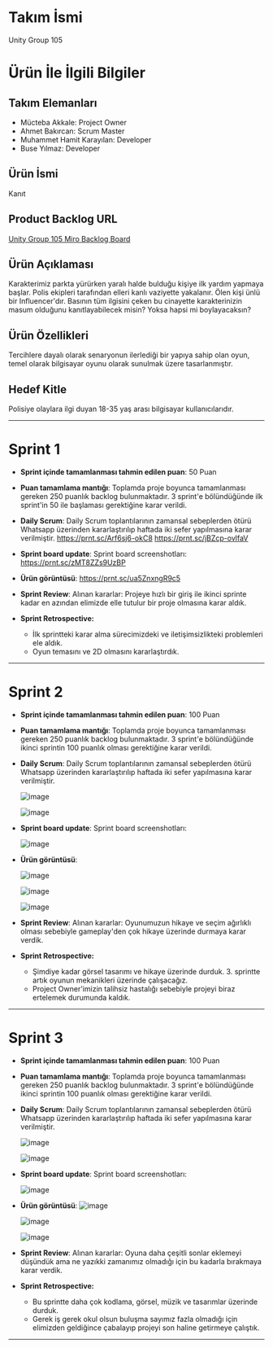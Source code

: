 # **Takım İsmi**

Unity Group 105

# Ürün İle İlgili Bilgiler

## Takım Elemanları
- Mücteba Akkale: Project Owner
- Ahmet Bakırcan: Scrum Master
- Muhammet Hamit Karayılan: Developer
- Buse Yılmaz: Developer

## Ürün İsmi

Kanıt

## Product Backlog URL

[Unity Group 105 Miro Backlog Board](https://miro.com/app/board/uXjVK1Zxcfw=/?share_link_id=701000237307)

## Ürün Açıklaması

Karakterimiz parkta yürürken yaralı halde bulduğu kişiye ilk yardım yapmaya başlar. Polis ekipleri tarafından elleri kanlı vaziyette yakalanır. Ölen kişi ünlü bir Influencer'dır. Basının tüm ilgisini çeken bu cinayette karakterinizin masum olduğunu kanıtlayabilecek misin? Yoksa hapsi mi boylayacaksın?

## Ürün Özellikleri

 Tercihlere dayalı olarak senaryonun ilerlediği bir yapıya sahip olan oyun, temel olarak bilgisayar oyunu olarak sunulmak üzere tasarlanmıştır.

## Hedef Kitle

 Polisiye olaylara ilgi duyan 18-35 yaş arası bilgisayar kullanıcılarıdır.

---

# Sprint 1

- **Sprint içinde tamamlanması tahmin edilen puan**: 50 Puan


- **Puan tamamlama mantığı**: Toplamda proje boyunca tamamlanması gereken 250 puanlık backlog bulunmaktadır. 3 sprint'e bölündüğünde ilk sprint'in 50 ile başlaması gerektiğine karar verildi.


- **Daily Scrum**: Daily Scrum toplantılarının zamansal sebeplerden ötürü Whatsapp üzerinden kararlaştırılıp haftada iki sefer yapılmasına karar verilmiştir.
  https://prnt.sc/Arf6sj6-okC8
  https://prnt.sc/jBZcp-ovlfaV

- **Sprint board update**: Sprint board screenshotları: 
  https://prnt.sc/zMT8ZZs9UzBP

- **Ürün görüntüsü**:
  https://prnt.sc/ua5ZnxngR9c5

- **Sprint Review**: 
Alınan kararlar: Projeye hızlı bir giriş ile ikinci sprinte kadar en azından elimizde elle tutulur bir proje olmasına karar aldık.

- **Sprint Retrospective:**
  - İlk sprintteki karar alma sürecimizdeki ve iletişimsizlikteki problemleri ele aldık.
  - Oyun temasını ve 2D olmasını kararlaştırdık.
 
---

# Sprint 2

- **Sprint içinde tamamlanması tahmin edilen puan**: 100 Puan


- **Puan tamamlama mantığı**: Toplamda proje boyunca tamamlanması gereken 250 puanlık backlog bulunmaktadır. 3 sprint'e bölündüğünde ikinci sprintin 100 puanlık olması gerektiğine karar verildi.


- **Daily Scrum**: Daily Scrum toplantılarının zamansal sebeplerden ötürü Whatsapp üzerinden kararlaştırılıp haftada iki sefer yapılmasına karar verilmiştir.

  ![image](https://github.com/user-attachments/assets/6e2b60a2-a849-4134-9174-a54fa34a5006)
  
  ![image](https://github.com/user-attachments/assets/4cb30d20-95f7-41f6-8288-4ef491734627)


- **Sprint board update**: Sprint board screenshotları:

  ![image](https://github.com/user-attachments/assets/736acb07-15fb-4ddf-b631-afc34b3ba9ab)

- **Ürün görüntüsü**:

  ![image](https://github.com/user-attachments/assets/ad07a743-e557-41af-b34e-23dbf2a0831e)
  
  ![image](https://github.com/user-attachments/assets/e512e2ca-0a28-4651-98cb-d1c499b3fa38)
  
  ![image](https://github.com/user-attachments/assets/826998c9-7bf3-415b-b877-6bca220cb724)


- **Sprint Review**: 
Alınan kararlar: Oyunumuzun hikaye ve seçim ağırlıklı olması sebebiyle gameplay'den çok hikaye üzerinde durmaya karar verdik.

- **Sprint Retrospective:**
  - Şimdiye kadar görsel tasarımı ve hikaye üzerinde durduk. 3. sprintte artık oyunun mekanikleri üzerinde çalışacağız.
  - Project Owner'imizin talihsiz hastalığı sebebiyle projeyi biraz ertelemek durumunda kaldık.
 
---

# Sprint 3

- **Sprint içinde tamamlanması tahmin edilen puan**: 100 Puan


- **Puan tamamlama mantığı**: Toplamda proje boyunca tamamlanması gereken 250 puanlık backlog bulunmaktadır. 3 sprint'e bölündüğünde ikinci sprintin 100 puanlık olması gerektiğine karar verildi.


- **Daily Scrum**: Daily Scrum toplantılarının zamansal sebeplerden ötürü Whatsapp üzerinden kararlaştırılıp haftada iki sefer yapılmasına karar verilmiştir.

  ![image](https://github.com/user-attachments/assets/422f3537-a297-41aa-8736-29893fa8241c)
  
  ![image](https://github.com/user-attachments/assets/8e0c7aa3-663b-4b77-9c00-6d3c91da34be)

- **Sprint board update**: Sprint board screenshotları:

  ![image](https://github.com/user-attachments/assets/736acb07-15fb-4ddf-b631-afc34b3ba9ab)

- **Ürün görüntüsü**:
  ![image](https://github.com/user-attachments/assets/62cf816c-ca9a-499a-8b13-2a5d2282ad0f)

  ![image](https://github.com/user-attachments/assets/bd3cd590-e53e-4e20-a562-2843d619940b)

  ![image](https://github.com/user-attachments/assets/707d80ae-4618-4657-9c2b-a8d662a9bff4)

- **Sprint Review**: 
Alınan kararlar: Oyuna daha çeşitli sonlar eklemeyi düşündük ama ne yazıkki zamanımız olmadığı için bu kadarla bırakmaya karar verdik.

- **Sprint Retrospective:**
  - Bu sprintte daha çok kodlama, görsel, müzik ve tasarımlar üzerinde durduk.
  - Gerek iş gerek okul olsun buluşma sayımız fazla olmadığı için elimizden geldiğince çabalayıp projeyi son haline getirmeye çalıştık.
 
---

